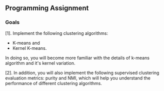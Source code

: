 ## Programming Assignment
### Goals
[1]. Implement the following clustering algorithms:

- K-means and
- Kernel K-means.

In doing so, you will become more familiar with the details of k-means algorithm and it's kernel variation.

[2]. In addition, you will also implement the following supervised clustering evaluation metrics: purity and NMI,
which will help you understand the performance of different clustering algorithms.
